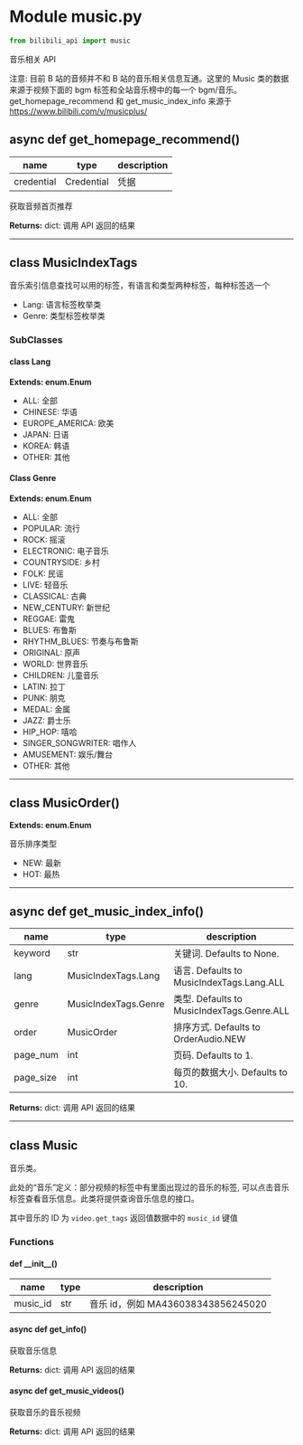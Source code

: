 # Module music.py

```python
from bilibili_api import music
```


音乐相关 API

注意: 目前 B 站的音频并不和 B 站的音乐相关信息互通。这里的 Music 类的数据来源于视频下面的 bgm 标签和全站音乐榜中的每一个 bgm/音乐。get_homepage_recommend 和 get_music_index_info 来源于 https://www.bilibili.com/v/musicplus/

## async def get_homepage_recommend()

| name | type | description |
| ---- | ---- | ----------- |
| credential | Credential | 凭据 |

获取音频首页推荐

**Returns:** dict: 调用 API 返回的结果

---


## class MusicIndexTags

音乐索引信息查找可以用的标签，有语言和类型两种标签，每种标签选一个

- Lang: 语言标签枚举类
- Genre: 类型标签枚举类

### SubClasses

#### class Lang

**Extends: enum.Enum**

- ALL: 全部
- CHINESE: 华语
- EUROPE_AMERICA: 欧美
- JAPAN: 日语
- KOREA: 韩语
- OTHER: 其他

#### Class Genre

**Extends: enum.Enum**

- ALL: 全部
- POPULAR: 流行
- ROCK: 摇滚
- ELECTRONIC: 电子音乐
- COUNTRYSIDE: 乡村
- FOLK: 民谣
- LIVE: 轻音乐
- CLASSICAL: 古典
- NEW_CENTURY: 新世纪
- REGGAE: 雷鬼
- BLUES: 布鲁斯
- RHYTHM_BLUES: 节奏与布鲁斯
- ORIGINAL: 原声
- WORLD: 世界音乐
- CHILDREN: 儿童音乐
- LATIN: 拉丁
- PUNK: 朋克
- MEDAL: 金属
- JAZZ: 爵士乐
- HIP_HOP: 嘻哈
- SINGER_SONGWRITER: 唱作人
- AMUSEMENT: 娱乐/舞台
- OTHER: 其他
        
---

## class MusicOrder()

**Extends: enum.Enum**

音乐排序类型

+ NEW: 最新
+ HOT: 最热

---

## async def get_music_index_info()

| name       | type                 | description            |
| ---------- |----------------------| ---------------------- |
| keyword   | str                  |             关键词. Defaults to None. | 
| lang      | MusicIndexTags.Lang  |   语言. Defaults to MusicIndexTags.Lang.ALL | 
| genre     | MusicIndexTags.Genre |  类型. Defaults to MusicIndexTags.Genre.ALL | 
| order     | MusicOrder           |       排序方式. Defaults to OrderAudio.NEW | 
| page_num  | int                  |              页码. Defaults to 1. | 
| page_size | int                  |             每页的数据大小. Defaults to 10. | 

**Returns:** dict: 调用 API 返回的结果

---

## class Music


音乐类。

此处的“音乐”定义：部分视频的标签中有里面出现过的音乐的标签, 可以点击音乐标签查看音乐信息。此类将提供查询音乐信息的接口。

其中音乐的 ID 为 `video.get_tags` 返回值数据中的 `music_id` 键值

### Functions

#### def \_\_init\_\_()

| name | type | description |
| ---- | ---- | ----------- |
| music_id | str | 音乐 id，例如 MA436038343856245020 |

#### async def get_info()

获取音乐信息

**Returns:** dict: 调用 API 返回的结果

#### async def get_music_videos()

获取音乐的音乐视频

**Returns:** dict: 调用 API 返回的结果
